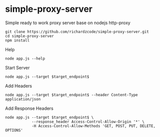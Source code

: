 # simple-proxy-server
Simple ready to work proxy server base on nodejs http-proxy

```
git clone https://github.com/richardzcode/simple-proxy-server.git
cd simple-proxy-server
npm install
```

Help
```
node app.js --help
```

Start Server
```
node app.js --target $target_endpoint$
```

Add Headers
```
node app.js --target $target_endpoint$ --header Content-Type application/json
```

Add Response Headers
```
node app.js --target $target_endpoint$ \
            --response_header Access-Control-Allow-Origin '*' \
            -H Access-Control-Allow-Methods 'GET, POST, PUT, DELETE, OPTIONS'
```
